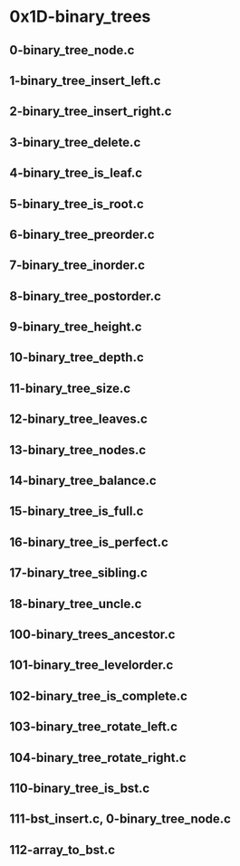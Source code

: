 # 0x1D-binary_trees
## 0-binary_tree_node.c
## 1-binary_tree_insert_left.c
## 2-binary_tree_insert_right.c
## 3-binary_tree_delete.c
## 4-binary_tree_is_leaf.c
## 5-binary_tree_is_root.c
## 6-binary_tree_preorder.c
## 7-binary_tree_inorder.c
## 8-binary_tree_postorder.c
## 9-binary_tree_height.c
## 10-binary_tree_depth.c
## 11-binary_tree_size.c
## 12-binary_tree_leaves.c
## 13-binary_tree_nodes.c
## 14-binary_tree_balance.c
## 15-binary_tree_is_full.c
## 16-binary_tree_is_perfect.c
## 17-binary_tree_sibling.c
## 18-binary_tree_uncle.c
## 100-binary_trees_ancestor.c
## 101-binary_tree_levelorder.c
## 102-binary_tree_is_complete.c
## 103-binary_tree_rotate_left.c
## 104-binary_tree_rotate_right.c
## 110-binary_tree_is_bst.c
## 111-bst_insert.c, 0-binary_tree_node.c
## 112-array_to_bst.c